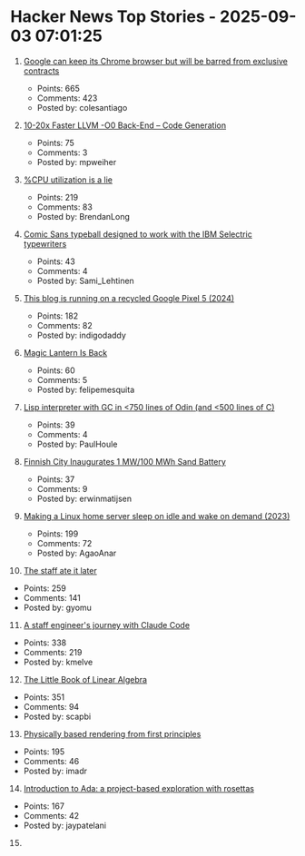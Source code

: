 # Hacker News Top Stories - 2025-09-03 07:01:25

1. [Google can keep its Chrome browser but will be barred from exclusive contracts](https://www.cnbc.com/2025/09/02/google-antitrust-search-ruling.html)
   - Points: 665
   - Comments: 423
   - Posted by: colesantiago

2. [10-20x Faster LLVM -O0 Back-End – Code Generation](https://discourse.llvm.org/t/tpde-llvm-10-20x-faster-llvm-o0-back-end/86664)
   - Points: 75
   - Comments: 3
   - Posted by: mpweiher

3. [%CPU utilization is a lie](https://www.brendanlong.com/cpu-utilization-is-a-lie.html)
   - Points: 219
   - Comments: 83
   - Posted by: BrendanLong

4. [Comic Sans typeball designed to work with the IBM Selectric typewriters](https://www.printables.com/model/441233-comic-sans-typeball-for-the-ibm-selectric-typewrit)
   - Points: 43
   - Comments: 4
   - Posted by: Sami_Lehtinen

5. [This blog is running on a recycled Google Pixel 5 (2024)](https://blog.ctms.me/posts/2024-08-29-running-this-blog-on-a-pixel-5/)
   - Points: 182
   - Comments: 82
   - Posted by: indigodaddy

6. [Magic Lantern Is Back](https://www.magiclantern.fm/forum/index.php?topic=27315.0)
   - Points: 60
   - Comments: 5
   - Posted by: felipemesquita

7. [Lisp interpreter with GC in <750 lines of Odin (and <500 lines of C)](https://github.com/krig/LISP)
   - Points: 39
   - Comments: 4
   - Posted by: PaulHoule

8. [Finnish City Inaugurates 1 MW/100 MWh Sand Battery](https://cleantechnica.com/2025/08/30/finnish-city-inaugurates-1-mw-100-mwh-sand-battery/)
   - Points: 37
   - Comments: 9
   - Posted by: erwinmatijsen

9. [Making a Linux home server sleep on idle and wake on demand (2023)](https://dgross.ca/blog/linux-home-server-auto-sleep)
   - Points: 199
   - Comments: 72
   - Posted by: AgaoAnar

10. [The staff ate it later](https://en.wikipedia.org/wiki/The_staff_ate_it_later)
   - Points: 259
   - Comments: 141
   - Posted by: gyomu

11. [A staff engineer's journey with Claude Code](https://www.sanity.io/blog/first-attempt-will-be-95-garbage)
   - Points: 338
   - Comments: 219
   - Posted by: kmelve

12. [The Little Book of Linear Algebra](https://github.com/the-litte-book-of/linear-algebra)
   - Points: 351
   - Comments: 94
   - Posted by: scapbi

13. [Physically based rendering from first principles](https://imadr.me/pbr/)
   - Points: 195
   - Comments: 46
   - Posted by: imadr

14. [Introduction to Ada: a project-based exploration with rosettas](https://blog.adacore.com/introduction-to-ada-a-project-based-exploration-with-rosettas)
   - Points: 167
   - Comments: 42
   - Posted by: jaypatelani

15. [<template>: The Content Template element](https://developer.mozilla.org/en-US/docs/Web/HTML/Reference/Elements/template)
   - Points: 182
   - Comments: 58
   - Posted by: palmfacehn

16. [Static sites enable a good time travel experience](https://hamatti.org/posts/static-sites-enable-a-good-time-travel-experience/)
   - Points: 166
   - Comments: 40
   - Posted by: speckx

17. [Zig Software Foundation 2025 Financial Report and Fundraiser](https://ziglang.org/news/2025-financials/)
   - Points: 78
   - Comments: 19
   - Posted by: smlavine

18. ['World Models,' an old idea in AI, mount a comeback](https://www.quantamagazine.org/world-models-an-old-idea-in-ai-mount-a-comeback-20250902/)
   - Points: 170
   - Comments: 61
   - Posted by: warrenm

19. [Launch HN: Datafruit (YC S25) – AI for DevOps](undefined)
   - Points: 55
   - Comments: 37
   - Posted by: nickpapciak

20. [Triangle Grids (2022)](https://kvachev.com/blog/posts/triangular-grid/)
   - Points: 60
   - Comments: 9
   - Posted by: Bogdanp

21. [Take something you don’t like and try to like it](https://dynomight.net/liking/)
   - Points: 202
   - Comments: 157
   - Posted by: surprisetalk

22. [Untangling the myths and mysteries of Dvorak and QWERTY (2023)](https://aresluna.org/the-primitive-tortureboard/)
   - Points: 60
   - Comments: 75
   - Posted by: kens

23. [Show HN: We built an open-source alternative to expensive pair programming apps](https://github.com/gethopp/hopp)
   - Points: 24
   - Comments: 8
   - Posted by: konsalexee

24. [Show HN: LightCycle, a FOSS game in Rust based on Tron](https://github.com/Tortured-Metaphor/LightCycle)
   - Points: 26
   - Comments: 9
   - Posted by: DavidCanHelp

25. [Still Asking: How Good Are Query Optimizers, Really? [pdf]](https://www.vldb.org/pvldb/vol18/p5531-viktor.pdf)
   - Points: 41
   - Comments: 9
   - Posted by: matt_d

26. [Indices, not Pointers](https://joegm.github.io/blog/indices-not-pointers/)
   - Points: 56
   - Comments: 35
   - Posted by: vitalnodo

27. [Learning from Heuristics](https://emiruz.com/post/2025-05-11-soft-labels/)
   - Points: 3
   - Comments: 0
   - Posted by: usgroup

28. [Toronto’s network of pedestrian tunnels](https://www.worksinprogress.news/p/torontos-underground-labyrinth)
   - Points: 198
   - Comments: 148
   - Posted by: bensouthwood

29. [What happens during startup?](https://eclecticlight.co/2025/08/29/what-happens-during-startup/)
   - Points: 45
   - Comments: 4
   - Posted by: colinprince

30. [Vijaye Raji to become CTO of Applications with acquisition of Statsig](https://openai.com/index/vijaye-raji-to-become-cto-of-applications-with-acquisition-of-statsig/)
   - Points: 158
   - Comments: 60
   - Posted by: tosh

